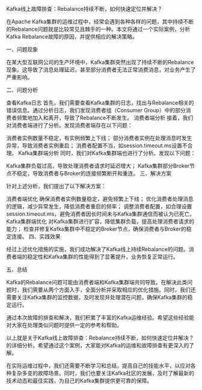 Kafka线上故障排查：Rebalance持续不断，如何快速定位并解决？

在Apache Kafka集群的运维过程中，经常会遇到各种各样的问题，其中持续不断的Rebalance问题就是比较常见且棘手的一种。本文将通过一个实际案例，分析Kafka Rebalance故障的原因，并提供相应的解决策略。

一、问题现象

在某大型互联网公司的生产环境中，Kafka集群突然出现了持续不断的Rebalance现象。这导致了消息处理延迟，甚至部分消费者无法正常消费消息，对业务产生了严重影响。

二、问题分析

查看Kafka日志
首先，我们需要查看Kafka集群的日志，找出与Rebalance相关的错误信息。通过分析日志，我们发现消费者组（Consumer Group）中的部分消费者频繁地加入和离开，导致了Rebalance不断发生。
消费者端分析
接着，我们对消费者端进行了分析。发现消费者端存在以下问题：

消费者实例数量不稳定，有实例频繁上下线；
部分消费者实例在处理消息时发生异常，导致消费者实例重启；
消费者配置不当，如session.timeout.ms设置不合理。
Kafka集群端分析
同时，我们对Kafka集群端也进行了分析。发现以下问题：

Kafka集群负载过高，导致处理消费者请求时延迟增大；
Kafka集群部分Broker节点不稳定，导致消费者与Broker的连接频繁断开和重连。
三、解决方案

针对上述分析，我们提出了以下解决方案：

消费者端优化
确保消费者实例数量稳定，避免频繁上下线；
优化消费者处理消息的逻辑，减少异常发生，降低消费者重启的频率；
调整消费者配置，如合理设置session.timeout.ms，避免消费者因长时间未与Kafka集群通信而被认为已死亡。
Kafka集群端优化
对Kafka集群进行扩容，降低集群负载，提高处理消费者请求的能力；
检查并修复Kafka集群中不稳定的Broker节点，确保消费者与Broker的稳定连接。
四、实践效果

经过上述优化措施的实施，我们成功解决了Kafka线上持续Rebalance的问题。消费者端的稳定性和Kafka集群的性能得到了显著提升，业务恢复正常运行。

五、总结

Kafka的Rebalance问题可能由消费者端和Kafka集群端共同导致。在解决此类问题时，我们需要从两个方面入手，全面分析并采取相应的优化措施。同时，我们还需要关注Kafka集群的监控数据，及时发现并处理潜在问题，确保Kafka集群的稳定运行。

通过本次故障的排查和解决，我们积累了丰富的Kafka运维经验。希望这些经验能对大家在处理类似问题时提供一定的参考和帮助。

以上就是关于Kafka线上故障排查：Rebalance持续不断，如何快速定位并解决？的详细分析。希望通过这个案例，大家能对Kafka的运维和故障排查有更深入的了解。

在实际运维过程中，我们还需要不断学习和总结，提高自己的技能水平，以应对各种复杂多变的故障场景。同时，我们也要关注Kafka社区的发展，及时了解最新的技术动态和最佳实践，为自己的Kafka集群提供更可靠的保障。